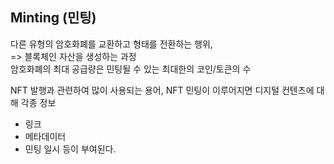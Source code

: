 ## Minting (민팅)

다른 유형의 암호화폐를 교환하고 형태를 전환하는 행위,  
=> 블록체인 자산을 생성하는 과정  
암호화폐의 최대 공급량은 민팅될 수 있는 최대한의 코인/토큰의 수

NFT 발행과 관련하여 많이 사용되는 용어, NFT 민팅이 이루어지면 디지털 컨텐츠에 대해 각종 정보

- 링크
- 메타데이터
- 민팅 일시
  등이 부여된다.
